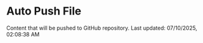 # Auto Push File

Content that will be pushed to GitHub repository.
Last updated: 07/10/2025, 02:08:38 AM